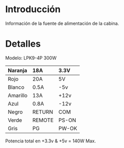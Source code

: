 # Introducción #

Información de la fuente de alimentación de la cabina.


# Detalles #

Modelo: LPK9-4P 300W

|Naranja|18A|3.3V|
|:------|:--|:---|
|Rojo|20A|5V|
|Blanco|0.5A|-5v|
|Amarillo|13A|+12v|
|Azul|0.8A|-12v|
|Negro|RETURN|COM|
|Verde|REMOTE|PS-ON|
|Gris|PG|PW-OK|

Potencia total en +3.3v & +5v = 140W Max.